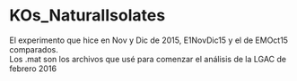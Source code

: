 # KOs_NaturalIsolates
El experimento que hice en Nov y Dic de 2015, E1NovDic15 y el de EMOct15 comparados.  
Los .mat son los archivos que usé para comenzar el análisis de la LGAC de febrero 2016  

